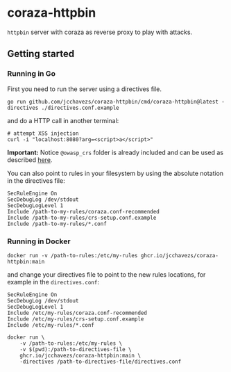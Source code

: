 # coraza-httpbin

`httpbin` server with coraza as reverse proxy to play with attacks.

## Getting started

### Running in Go

First you need to run the server using a directives file.

```shell
go run github.com/jcchavezs/coraza-httpbin/cmd/coraza-httpbin@latest -directives ./directives.conf.example
```

and do a HTTP call in another terminal:

```shell
# attempt XSS injection
curl -i "localhost:8080?arg=<script>a</script>"
```

**Important:** Notice `@owasp_crs` folder is already included and can be used as described [here](https://github.com/corazawaf/coraza-coreruleset).

You can also point to rules in your filesystem by using the absolute notation in the directives file:

```seclang
SecRuleEngine On
SecDebugLog /dev/stdout
SecDebugLogLevel 1
Include /path-to-my-rules/coraza.conf-recommended
Include /path-to-my-rules/crs-setup.conf.example
Include /path-to-my-rules/*.conf
```

### Running in Docker

```shell
docker run -v /path-to-rules:/etc/my-rules ghcr.io/jcchavezs/coraza-httpbin:main
```

and change your directives file to point to the new rules locations, for example in the `directives.conf`:

```seclang
SecRuleEngine On
SecDebugLog /dev/stdout
SecDebugLogLevel 1
Include /etc/my-rules/coraza.conf-recommended
Include /etc/my-rules/crs-setup.conf.example
Include /etc/my-rules/*.conf
```

```shell
docker run \
    -v /path-to-rules:/etc/my-rules \
    -v $(pwd):/path-to-directives-file \
    ghcr.io/jcchavezs/coraza-httpbin:main \
    -directives /path-to-directives-file/directives.conf
```
